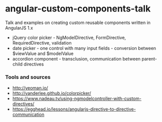 # angular-custom-components-talk
Talk and examples on creating custom reusable components written in AngularJS 1.x

* jQuery color picker - NgModelDirective, FormDirective, RequiredDirective, validation
* date picker - one control with many input fields - conversion between $viewValue and $modelValue
* accordion component - transclusion, communication between parent-child directives

### Tools and sources
* http://yeoman.io/
* http://vanderlee.github.io/colorpicker/
* https://www.nadeau.tv/using-ngmodelcontroller-with-custom-directives/
* https://egghead.io/lessons/angularjs-directive-to-directive-communication
